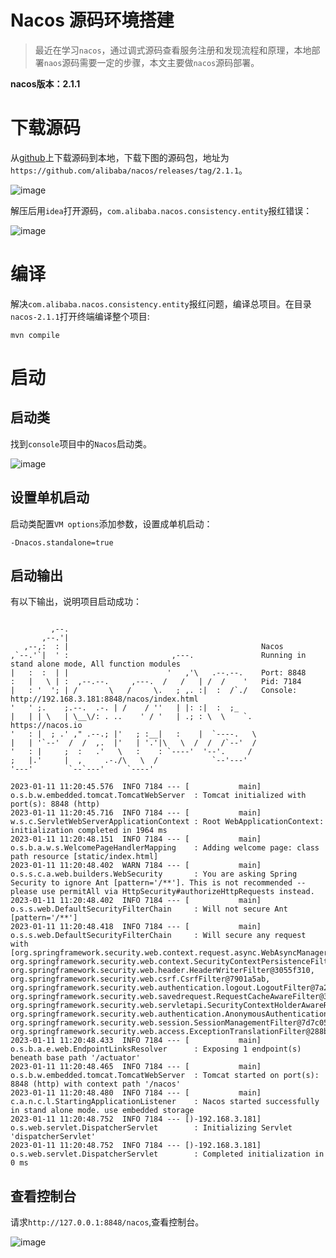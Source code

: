 # Nacos 源码环境搭建

> 最近在学习`nacos`，通过调式源码查看服务注册和发现流程和原理，本地部署`naos`源码需要一定的步骤，本文主要做`nacos`源码部署。

**nacos版本：2.1.1**

# 下载源码

从[github](https://github.com/alibaba/nacos/releases/tag/2.1.1)上下载源码到本地，下载下图的源码包，地址为`https://github.com/alibaba/nacos/releases/tag/2.1.1`。


![image](https://user-images.githubusercontent.com/11553237/211712931-c25767d1-5783-499c-920a-36000a6fa7a4.png)

解压后用`idea`打开源码，`com.alibaba.nacos.consistency.entity`报红错误：

![image](https://user-images.githubusercontent.com/11553237/211712972-5dae053f-9a02-4c8b-9f43-9f6601a6581c.png)

# 编译

解决`com.alibaba.nacos.consistency.entity`报红问题，编译总项目。在目录`nacos-2.1.1`打开终端编译整个项目:

```
mvn compile
```

# 启动

## 启动类

找到`console`项目中的`Nacos`启动类。

![image](https://user-images.githubusercontent.com/11553237/211713010-09241980-f3e1-4a98-826b-294fd1c2b609.png)

## 设置单机启动

启动类配置`VM options`添加参数，设置成单机启动：

```
-Dnacos.standalone=true
```
## 启动输出

有以下输出，说明项目启动成功：

```

         ,--.
       ,--.'|
   ,--,:  : |                                           Nacos 
,`--.'`|  ' :                       ,---.               Running in stand alone mode, All function modules
|   :  :  | |                      '   ,'\   .--.--.    Port: 8848
:   |   \ | :  ,--.--.     ,---.  /   /   | /  /    '   Pid: 7184
|   : '  '; | /       \   /     \.   ; ,. :|  :  /`./   Console: http://192.168.3.181:8848/nacos/index.html
'   ' ;.    ;.--.  .-. | /    / ''   | |: :|  :  ;_
|   | | \   | \__\/: . ..    ' / '   | .; : \  \    `.      https://nacos.io
'   : |  ; .' ," .--.; |'   ; :__|   :    |  `----.   \
|   | '`--'  /  /  ,.  |'   | '.'|\   \  /  /  /`--'  /
'   : |     ;  :   .'   \   :    : `----'  '--'.     /
;   |.'     |  ,     .-./\   \  /            `--'---'
'---'        `--`---'     `----'

2023-01-11 11:20:45.576  INFO 7184 --- [           main] o.s.b.w.embedded.tomcat.TomcatWebServer  : Tomcat initialized with port(s): 8848 (http)
2023-01-11 11:20:45.716  INFO 7184 --- [           main] w.s.c.ServletWebServerApplicationContext : Root WebApplicationContext: initialization completed in 1964 ms
2023-01-11 11:20:48.151  INFO 7184 --- [           main] o.s.b.a.w.s.WelcomePageHandlerMapping    : Adding welcome page: class path resource [static/index.html]
2023-01-11 11:20:48.402  WARN 7184 --- [           main] o.s.s.c.a.web.builders.WebSecurity       : You are asking Spring Security to ignore Ant [pattern='/**']. This is not recommended -- please use permitAll via HttpSecurity#authorizeHttpRequests instead.
2023-01-11 11:20:48.402  INFO 7184 --- [           main] o.s.s.web.DefaultSecurityFilterChain     : Will not secure Ant [pattern='/**']
2023-01-11 11:20:48.418  INFO 7184 --- [           main] o.s.s.web.DefaultSecurityFilterChain     : Will secure any request with [org.springframework.security.web.context.request.async.WebAsyncManagerIntegrationFilter@637c8632, org.springframework.security.web.context.SecurityContextPersistenceFilter@7c4a5ef2, org.springframework.security.web.header.HeaderWriterFilter@3055f310, org.springframework.security.web.csrf.CsrfFilter@7901a5ab, org.springframework.security.web.authentication.logout.LogoutFilter@7a2fd94c, org.springframework.security.web.savedrequest.RequestCacheAwareFilter@34d3409d, org.springframework.security.web.servletapi.SecurityContextHolderAwareRequestFilter@2f64f99f, org.springframework.security.web.authentication.AnonymousAuthenticationFilter@156eeff1, org.springframework.security.web.session.SessionManagementFilter@7d7c05fa, org.springframework.security.web.access.ExceptionTranslationFilter@288b8663]
2023-01-11 11:20:48.433  INFO 7184 --- [           main] o.s.b.a.e.web.EndpointLinksResolver      : Exposing 1 endpoint(s) beneath base path '/actuator'
2023-01-11 11:20:48.465  INFO 7184 --- [           main] o.s.b.w.embedded.tomcat.TomcatWebServer  : Tomcat started on port(s): 8848 (http) with context path '/nacos'
2023-01-11 11:20:48.480  INFO 7184 --- [           main] c.a.n.c.l.StartingApplicationListener    : Nacos started successfully in stand alone mode. use embedded storage
2023-01-11 11:20:48.752  INFO 7184 --- [)-192.168.3.181] o.s.web.servlet.DispatcherServlet        : Initializing Servlet 'dispatcherServlet'
2023-01-11 11:20:48.752  INFO 7184 --- [)-192.168.3.181] o.s.web.servlet.DispatcherServlet        : Completed initialization in 0 ms
```

## 查看控制台

请求`http://127.0.0.1:8848/nacos`,查看控制台。

![image](https://user-images.githubusercontent.com/11553237/211713039-8250362a-4f37-4647-b847-eae6d2de9f01.png)
